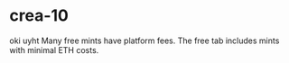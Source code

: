 # crea-10
oki uyht
Many free mints have platform fees. The free tab includes mints with minimal ETH costs.

